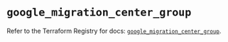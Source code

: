 # `google_migration_center_group`

Refer to the Terraform Registry for docs: [`google_migration_center_group`](https://registry.terraform.io/providers/hashicorp/google/6.24.0/docs/resources/migration_center_group).
